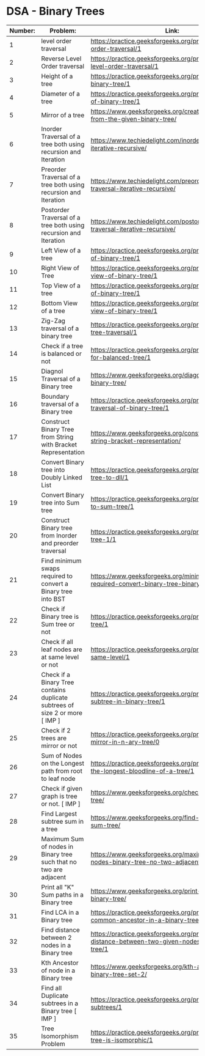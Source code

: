 # DSA - Binary Trees

| Number: | Problem:                                                                     | Link:                                                                                               |
| ------- | ---------------------------------------------------------------------------- | --------------------------------------------------------------------------------------------------- |
| 1       | level order traversal                                                        | https://practice.geeksforgeeks.org/problems/level-order-traversal/1                                 |
| 2       | Reverse Level Order traversal                                                | https://practice.geeksforgeeks.org/problems/reverse-level-order-traversal/1                         |
| 3       | Height of a tree                                                             | https://practice.geeksforgeeks.org/problems/height-of-binary-tree/1                                 |
| 4       | Diameter of a tree                                                           | https://practice.geeksforgeeks.org/problems/diameter-of-binary-tree/1                               |
| 5       | Mirror of a tree                                                             | https://www.geeksforgeeks.org/create-a-mirror-tree-from-the-given-binary-tree/                      |
| 6       | Inorder Traversal of a tree both using recursion and Iteration               | https://www.techiedelight.com/inorder-tree-traversal-iterative-recursive/                           |
| 7       | Preorder Traversal of a tree both using recursion and Iteration              | https://www.techiedelight.com/preorder-tree-traversal-iterative-recursive/                          |
| 8       | Postorder Traversal of a tree both using recursion and Iteration             | https://www.techiedelight.com/postorder-tree-traversal-iterative-recursive/                         |
| 9       | Left View of a tree                                                          | https://practice.geeksforgeeks.org/problems/left-view-of-binary-tree/1                              |
| 10      | Right View of Tree                                                           | https://practice.geeksforgeeks.org/problems/right-view-of-binary-tree/1                             |
| 11      | Top View of a tree                                                           | https://practice.geeksforgeeks.org/problems/top-view-of-binary-tree/1                               |
| 12      | Bottom View of a tree                                                        | https://practice.geeksforgeeks.org/problems/bottom-view-of-binary-tree/1                            |
| 13      | Zig-Zag traversal of a binary tree                                           | https://practice.geeksforgeeks.org/problems/zigzag-tree-traversal/1                                 |
| 14      | Check if a tree is balanced or not                                           | https://practice.geeksforgeeks.org/problems/check-for-balanced-tree/1                               |
| 15      | Diagnol Traversal of a Binary tree                                           | https://www.geeksforgeeks.org/diagonal-traversal-of-binary-tree/                                    |
| 16      | Boundary traversal of a Binary tree                                          | https://practice.geeksforgeeks.org/problems/boundary-traversal-of-binary-tree/1                     |
| 17      | Construct Binary Tree from String with Bracket Representation                | https://www.geeksforgeeks.org/construct-binary-tree-string-bracket-representation/                  |
| 18      | Convert Binary tree into Doubly Linked List                                  | https://practice.geeksforgeeks.org/problems/binary-tree-to-dll/1                                    |
| 19      | Convert Binary tree into Sum tree                                            | https://practice.geeksforgeeks.org/problems/transform-to-sum-tree/1                                 |
| 20      | Construct Binary tree from Inorder and preorder traversal                    | https://practice.geeksforgeeks.org/problems/construct-tree-1/1                                      |
| 21      | Find minimum swaps required to convert a Binary tree into BST                | https://www.geeksforgeeks.org/minimum-swap-required-convert-binary-tree-binary-search-tree/         |
| 22      | Check if Binary tree is Sum tree or not                                      | https://practice.geeksforgeeks.org/problems/sum-tree/1                                              |
| 23      | Check if all leaf nodes are at same level or not                             | https://practice.geeksforgeeks.org/problems/leaf-at-same-level/1                                    |
| 24      | Check if a Binary Tree contains duplicate subtrees of size 2 or more [ IMP ] | https://practice.geeksforgeeks.org/problems/duplicate-subtree-in-binary-tree/1                      |
| 25      | Check if 2 trees are mirror or not                                           | https://practice.geeksforgeeks.org/problems/check-mirror-in-n-ary-tree/0                            |
| 26      | Sum of Nodes on the Longest path from root to leaf node                      | https://practice.geeksforgeeks.org/problems/sum-of-the-longest-bloodline-of-a-tree/1                |
| 27      | Check if given graph is tree or not. [ IMP ]                                 | https://www.geeksforgeeks.org/check-given-graph-tree/                                               |
| 28      | Find Largest subtree sum in a tree                                           | https://www.geeksforgeeks.org/find-largest-subtree-sum-tree/                                        |
| 29      | Maximum Sum of nodes in Binary tree such that no two are adjacent            | https://www.geeksforgeeks.org/maximum-sum-nodes-binary-tree-no-two-adjacent/                        |
| 30      | Print all "K" Sum paths in a Binary tree                                     | https://www.geeksforgeeks.org/print-k-sum-paths-binary-tree/                                        |
| 31      | Find LCA in a Binary tree                                                    | https://practice.geeksforgeeks.org/problems/lowest-common-ancestor-in-a-binary-tree/1               |
| 32      | Find distance between 2 nodes in a Binary tree                               | https://practice.geeksforgeeks.org/problems/min-distance-between-two-given-nodes-of-a-binary-tree/1 |
| 33      | Kth Ancestor of node in a Binary tree                                        | https://www.geeksforgeeks.org/kth-ancestor-node-binary-tree-set-2/                                  |
| 34      | Find all Duplicate subtrees in a Binary tree [ IMP ]                         | https://practice.geeksforgeeks.org/problems/duplicate-subtrees/1                                    |
| 35      | Tree Isomorphism Problem                                                     | https://practice.geeksforgeeks.org/problems/check-if-tree-is-isomorphic/1                           |
